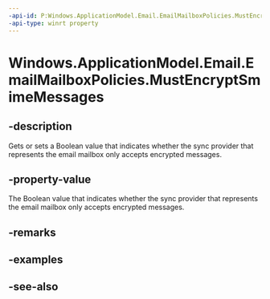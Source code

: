 ```yaml
---
-api-id: P:Windows.ApplicationModel.Email.EmailMailboxPolicies.MustEncryptSmimeMessages
-api-type: winrt property
---
```


<!-- Property syntax
public bool MustEncryptSmimeMessages { get;  set; }
-->

# Windows.ApplicationModel.Email.EmailMailboxPolicies.MustEncryptSmimeMessages

## -description
Gets or sets a Boolean value that indicates whether the sync provider that represents the email mailbox only accepts encrypted messages.

## -property-value
The Boolean value that indicates whether the sync provider that represents the email mailbox only accepts encrypted messages.

## -remarks

## -examples

## -see-also
